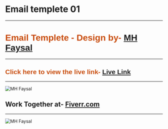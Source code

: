 <h1>Email templete 01</h1><hr>

<h1 style="color: #c74a07; font-family: sans-serif;">Email Templete - Design by- <a href="https://mhfaysal.com/" target="_blank">MH Faysal</a></h1> <hr>

<h2 style="color: #c74a07; font-family: sans-serif;">Click here to view the live link- <a href="https://mhfaysal124.github.io/email_templete_04" target="_blank">Live Link</a></h2><hr>

<img src="https://i.postimg.cc/CLfxV5wH/Create-a-Pardot-Email-Template-Example-Screenshot.jpg" alt="MH Faysal">

<h2>Work Together at- <a href="https://www.fiverr.com/mehedihasan466?up_rollout=true">Fiverr.com</a></h2><hr>

<img src="https://prnt.sc/YuhVGtBzGaxu" alt="MH Faysal">

